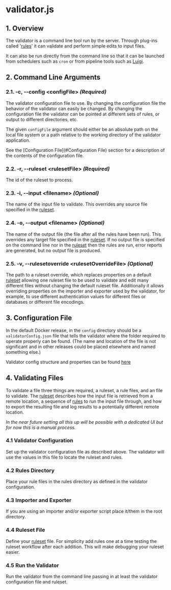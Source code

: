 # validator.js
## 1. Overview
The validator is a command line tool run by the server. Through plug-ins called '[rules][rules]' it can validate
and perform simple edits to input files.

It can also be run directly from the command line so that it can be launched from schedulers such as
`cron` or from pipeline tools such as [Luigi](http://luigi.readthedocs.io).

## 2. Command Line Arguments
### 2.1. -c, --config \<configFile> _(Required)_
The validator configuration file to use. By changing the configuration file the behavior of the
validator can easily be changed. By changing the configuration file the validator can be pointed at
different sets of rules, or output to different directories, etc.

The given `configFile` argument should either be an absolute path on the local file system or a path
relative to the working directory of the validator application.

See the [Configuration File](#Configuration File) section for a description of the contents of the configuration file.

### 2.2. -r, --ruleset \<rulesetFile> _(Required)_
The id of the ruleset to process.  

### 2.3. -i, --input \<filename> _(Optional)_
The name of the input file to validate. This overrides any source file specified in the [ruleset][ruleset].

### 2.4. -o, --output \<filename> _(Optional)_
The name of the output file (the file after all the rules have been run). This overrides any target file specified in 
the [ruleset][ruleset]. If no output file is specified on the command line nor in the [ruleset][ruleset] then
the rules are run, error reports are generated, but no output file is produced.

### 2.5. -v, --rulesetoverride \<rulesetOverrideFile> _(Optional)_
The path to a ruleset override, which replaces properties on a default [ruleset][ruleset] allowing one ruleset file to
be used to validate and edit many different files without changing the default ruleset file. Additionally
it allows overriding properties on the importer and exporter used by the validator, for example,
to use different authentication values for different files or databases or different file encodings.
  
## 3. Configuration File

In the default Docker release, in the `config` directory should be a `validatorConfig.json` file that
tells the validator where the folder required to operate properly can be found. (The name and location
of the file is not significant and in other releases could be placed elsewhere and named something else.)

Validator config structure and properties can be found [here][validatorConfig]

## 4. Validating Files

To validate a file three things are required, a ruleset, a rule files, and an file to validate. The
[ruleset] describes how the input file is retrieved from a remote location, a sequence of [rules] to
run the input file through, and how to export the resulting file and log results to a potentially different
remote location.

*In the near future setting all this up will be possible with a dedicated UI but
for now this is a manual process.*

### 4.1 Validator Configuration

Set up the validator configuration file as described above. The validator will use the values in this
file to locate the ruleset and rules.

### 4.2 Rules Directory

Place your rule files in the rules directory as defined in the validator configuration.

### 4.3 Importer and Exporter

If you are using an importer and/or exporter script place it/them in the root directory.

### 4.4 Ruleset File

Define your [ruleset] file. For simplicity add rules one at a time testing the ruleset
workflow after each addition. This will make debugging your ruleset easier.

### 4.5 Run the Validator

Run the validator from the command line passing in at least the validator configuration file and ruleset.

[ruleset]: docs/ruleset.md
[rules]: docs/rules.md
[validatorConfig]: docs/validatorConfig.md